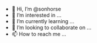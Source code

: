 - 👋 Hi, I’m @sonhorse
- 👀 I’m interested in ...
- 🌱 I’m currently learning ...
- 💞️ I’m looking to collaborate on ...
- 📫 How to reach me ...

<!---
sonhorse/sonhorse is a ✨ special ✨ repository because its `README.md` (this file) appears on your GitHub profile.
You can click the Preview link to take a look at your changes.
--->
